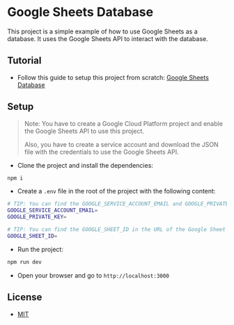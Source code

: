 # Google Sheets Database

This project is a simple example of how to use Google Sheets as a database. It uses the Google Sheets API to interact with the database.

## Tutorial

- Follow this guide to setup this project from scratch: [Google Sheets Database](https://thenewstack.io/how-to-use-google-sheets-as-a-database-with-react-and-ssr/)

## Setup

> Note: You have to create a Google Cloud Platform project and enable the Google Sheets API to use this project.
>
> Also, you have to create a service account and download the JSON file with the credentials to use the Google Sheets API.

- Clone the project and install the dependencies:

```bash
npm i
```

- Create a `.env` file in the root of the project with the following content:

```bash
# TIP: You can find the GOOGLE_SERVICE_ACCOUNT_EMAIL and GOOGLE_PRIVATE_KEY in the JSON file you downloaded from Google Cloud Platform in project -> service accounts -> create service account -> create key -> JSON
GOOGLE_SERVICE_ACCOUNT_EMAIL=
GOOGLE_PRIVATE_KEY=

# TIP: You can find the GOOGLE_SHEET_ID in the URL of the Google Sheet after /d/ and before /edit
GOOGLE_SHEET_ID=
```

- Run the project:

```bash
npm run dev
```

- Open your browser and go to `http://localhost:3000`

## License

- [MIT](LICENSE.md)
